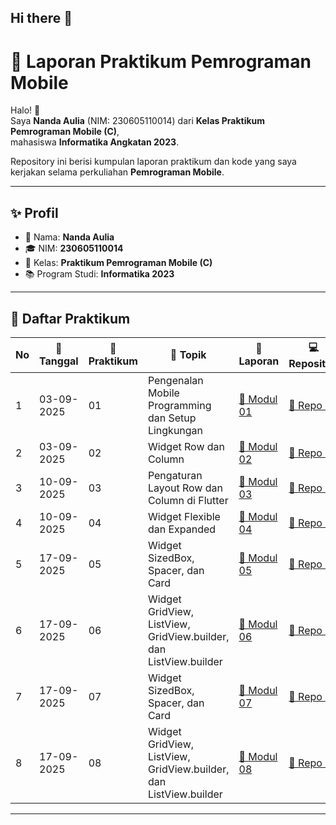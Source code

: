 ## Hi there 👋

<!--
**n2nd22uli2/n2nd22uli2** is a ✨ _special_ ✨ repository because its `README.md` (this file) appears on your GitHub profile.

Here are some ideas to get you started:

- 🔭 I’m currently working on ...
- 🌱 I’m currently learning ...
- 👯 I’m looking to collaborate on ...
- 🤔 I’m looking for help with ...
- 💬 Ask me about ...
- 📫 How to reach me: ...
- 😄 Pronouns: ...
- ⚡ Fun fact: ...
-->
# 📱 Laporan Praktikum Pemrograman Mobile

Halo! 👋  
Saya **Nanda Aulia** (NIM: 230605110014) dari **Kelas Praktikum Pemrograman Mobile (C)**,  
mahasiswa **Informatika Angkatan 2023**.  

Repository ini berisi kumpulan laporan praktikum dan kode yang saya kerjakan selama perkuliahan **Pemrograman Mobile**.  

---

## ✨ Profil
- 👤 Nama: **Nanda Aulia**  
- 🎓 NIM: **230605110014**  
- 🏫 Kelas: **Praktikum Pemrograman Mobile (C)**  
- 📚 Program Studi: **Informatika 2023**  

---

## 📑 Daftar Praktikum

| No | 📅 Tanggal   | 🔢 Praktikum | 📝 Topik                                   | 📖 Laporan                                                                                                                                   | 💻 Repositori |
|----|-------------|--------------|-------------------------------------------|---------------------------------------------------------------------------------------------------------------------------------------------|---------------|
| 1  | 03-09-2025  | 01           | Pengenalan Mobile Programming dan Setup Lingkungan | [📂 Modul 01](https://drive.google.com/file/d/1Z98_uPFBW5dLu0ZHXhYrRpUIxDIs5sIj/view?usp=drive_link) | [🔗 Repo 01](https://github.com/n2nd22uli2/UI/tree/main) |
| 2  | 03-09-2025  | 02           | Widget Row dan Column | [📂 Modul 02](https://drive.google.com/file/d/1aUw945GK-xpiF6HfbT2t6N8WupVIcLkk/view?usp=drive_link) | [🔗 Repo 02](https://github.com/n2nd22uli2/row-and-column/tree/main) |
| 3  | 10-09-2025  | 03           | Pengaturan Layout Row dan Column di Flutter | [📂 Modul 03](https://drive.google.com/file/d/1cDHM9gmtvJQJ8RAJ2c5SQHU4Yl-fAoV_/view?usp=drive_link) | [🔗 Repo 03](https://github.com/n2nd22uli2/Layout-Row-dan-Column-di-Flutter/tree/main) |
| 4  | 10-09-2025  | 04           | Widget Flexible dan Expanded | [📂 Modul 04](https://drive.google.com/file/d/1G8JUDS12AVEDwOGD5m5XeYFNV8CwavSe/view?usp=drive_link) | [🔗 Repo 04](https://github.com/n2nd22uli2/Widget-Flexible-dan-Expanded/tree/main) |
| 5  | 17-09-2025  | 05           | Widget SizedBox, Spacer, dan Card | [📂 Modul 05](https://drive.google.com/file/d/1nWWTWcglEqbMHkfjdNdlCrOIWn5jcBc0/view?usp=drive_link) | [🔗 Repo 05](https://github.com/n2nd22uli2/Widget-SizedBox-Spacer-dan-Card/tree/main) |
| 6  | 17-09-2025  | 06           | Widget GridView, ListView, GridView.builder, dan ListView.builder | [📂 Modul 06](https://drive.google.com/file/d/1-AcMl5-Ti0CjkwU0BTVJTZ2ogTfvckQS/view?usp=drive_link) | [🔗 Repo 06](https://github.com/n2nd22uli2/Widget-GridView-ListView-GridView.builder-dan-ListView.builder/tree/main) |
| 7  | 17-09-2025  | 07           | Widget SizedBox, Spacer, dan Card | [📂 Modul 07](https://drive.google.com/file/d/1IfDYGzmWADyWuG0se1aOEbMYFRam1qpH/view?usp=drive_link) | [🔗 Repo 07](https://github.com/n2nd22uli2/Widget-SizedBox-Spacer-dan-Card/tree/main) |
| 8  | 17-09-2025  | 08           | Widget GridView, ListView, GridView.builder, dan ListView.builder | [📂 Modul 08](https://drive.google.com/file/d/1vPaWqGiWKZk2KiuPmB39mKPJplCtBMqy/view?usp=drive_link) | [🔗 Repo 08](https://github.com/n2nd22uli2/Widget-GridView-ListView-GridView.builder-dan-ListView.builder/tree/main) |


---


